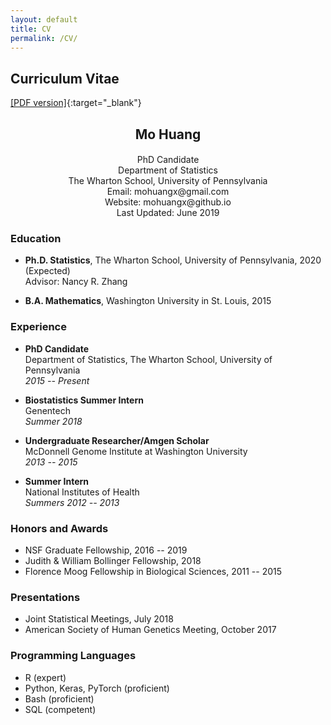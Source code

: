 ```yaml
---
layout: default
title: CV
permalink: /CV/
---
```


## Curriculum Vitae

[[PDF version]](/downloads/cv.pdf){:target="_blank"}


<h2 style="text-align: center;font-weight:bold">
Mo Huang
</h2>

<h4 style="text-align: center;font-weight:normal">
PhD Candidate<br>
Department of Statistics<br>
The Wharton School, University of Pennsylvania<br>
Email: mohuangx@gmail.com<br>
Website: mohuangx@github.io<br>
Last Updated: June 2019
</h4>

### **Education**

* **Ph.D. Statistics**, The Wharton School, University of Pennsylvania, 2020 (Expected)  
Advisor: Nancy R. Zhang

* **B.A. Mathematics**, Washington University in St. Louis, 2015

### **Experience**

* **PhD Candidate**  
Department of Statistics, The Wharton School, University of Pennsylvania  
*2015 -- Present*

* **Biostatistics Summer Intern**  
Genentech  
*Summer 2018*

* **Undergraduate Researcher/Amgen Scholar**  
McDonnell Genome Institute at Washington University  
*2013 -- 2015*

* **Summer Intern**  
National Institutes of Health  
*Summers 2012 -- 2013*

### **Honors and Awards**

* NSF Graduate Fellowship, 2016 -- 2019
* Judith & William Bollinger Fellowship, 2018
* Florence Moog Fellowship in Biological Sciences, 2011 -- 2015

<!---
### **Publications**

* **Huang, M.**, Wang, J., Torre, E., Dueck, H., Shaffer, S., Bonasio, R., … Zhang, N. R. (2018). 
SAVER: Gene expression recovery for single-cell RNA sequencing. *Nature Methods, 15*(7), 539–542.

* Wang, J., **Huang, M.**, Torre, E., Dueck, H., Shaffer, S., Murray, J., … Zhang, N. R. (2018). 
Gene Expression Distribution Deconvolution in Single Cell RNA Sequencing. 
*Proceedings of the National Academy of Sciences of the United States of America, 115*(28), E6437-E6446.

* Jayasinghe, R. G., Cao, S., Gao, Q., Wendl, M. C., Vo, N. S., Reynolds, S. M., … Ding, L. (2018). 
Systematic Analysis of Splice-Site-Creating Mutations in Cancer. *Cell Reports, 23*(1), 270–281.e3.

* Jin, T., **Huang, M.**, Jiang, J., Smith, P., & Xiao, T. S. (2018). 
Crystal structure of human NLRP12 PYD domain and implication in homotypic interaction. *PLOS ONE, 13*(1), e0190547.

* Wyczalkowski, M. A., Wylie, K. M., Cao, S., Mclellan, M. D., Flynn, J., **Huang, M.**, … Ding, L. (2017). 
BreakPoint Surveyor: A pipeline for structural variant visualization. *Bioinformatics, 33*(19), 3121–3122. 

* Jin, T., Chuenchor, W., Jiang, J., Cheng, J., Li, Y., Fang, K., … Xiao, T. S. (2017). 
Design of an expression system to enhance MBP-mediated crystallization. *Scientific Reports, 7*(January), 40991. 

* Jin, T., **Huang, M.**, Smith, P., Jiang, J., & Xiao, T. S. (2013). 
Structure of the caspase-recruitment domain from a zebrafish guanylate-binding protein. 
*Acta Crystallographica Section F Structural Biology and Crystallization Communications, 69*(8), 855–860. 

* Jin, T., **Huang, M.**, Smith, P., Jiang, J., & Xiao, T. S. (2013). 
The structure of the CARD8 caspase-recruitment domain suggests its association with the FIIND domain 
and procaspases through adjacent surfaces. 
*Acta Crystallographica Section F Structural Biology and Crystallization Communications, 69*(5), 482–487. 
--->

### **Presentations**

* Joint Statistical Meetings, July 2018
* American Society of Human Genetics Meeting, October 2017

### **Programming Languages**

* R (expert)
* Python, Keras, PyTorch (proficient)
* Bash (proficient)
* SQL (competent)